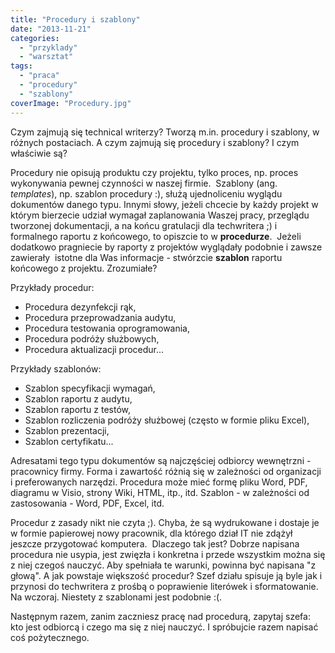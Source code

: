 ```yaml
---
title: "Procedury i szablony"
date: "2013-11-21"
categories:
  - "przyklady"
  - "warsztat"
tags:
  - "praca"
  - "procedury"
  - "szablony"
coverImage: "Procedury.jpg"
---
```


Czym zajmują się technical writerzy? Tworzą m.in. procedury i szablony, w różnych postaciach. A czym zajmują się procedury i szablony? I czym właściwie są?

Procedury nie opisują produktu czy projektu, tylko proces, np. proces wykonywania pewnej czynności w naszej firmie.  Szablony (ang. _templates_), np. szablon procedury :), służą ujednoliceniu wyglądu dokumentów danego typu. Innymi słowy, jeżeli chcecie by każdy projekt w którym bierzecie udział wymagał zaplanowania Waszej pracy, przeglądu tworzonej dokumentacji, a na końcu gratulacji dla techwritera ;) i formalnego raportu z końcowego, to opiszcie to w **procedurze**.  Jeżeli dodatkowo pragniecie by raporty z projektów wyglądały podobnie i zawsze zawierały  istotne dla Was informacje - stwórzcie **szablon** raportu końcowego z projektu. Zrozumiałe?

Przykłady procedur:

- Procedura dezynfekcji rąk,
- Procedura przeprowadzania audytu,
- Procedura testowania oprogramowania,
- Procedura podróży służbowych,
- Procedura aktualizacji procedur...

Przykłady szablonów:

- Szablon specyfikacji wymagań,
- Szablon raportu z audytu,
- Szablon raportu z testów,
- Szablon rozliczenia podróży służbowej (często w formie pliku Excel),
- Szablon prezentacji,
- Szablon certyfikatu...

Adresatami tego typu dokumentów są najczęściej odbiorcy wewnętrzni - pracownicy firmy. Forma i zawartość różnią się w zależności od organizacji i preferowanych narzędzi. Procedura może mieć formę pliku Word, PDF, diagramu w Visio, strony Wiki, HTML, itp., itd. Szablon - w zależności od zastosowania - Word, PDF, Excel, itd.

Procedur z zasady nikt nie czyta ;). Chyba, że są wydrukowane i dostaje je w formie papierowej nowy pracownik, dla którego dział IT nie zdążył jeszcze przygotować komputera.  Dlaczego tak jest? Dobrze napisana procedura nie usypia, jest zwięzła i konkretna i przede wszystkim można się z niej czegoś nauczyć. Aby spełniała te warunki, powinna być napisana "z głową". A jak powstaje większość procedur? Szef działu spisuje ją byle jak i przynosi do techwritera z prośbą o poprawienie literówek i sformatowanie. Na wczoraj. Niestety z szablonami jest podobnie :(.

Następnym razem, zanim zaczniesz pracę nad procedurą, zapytaj szefa: kto jest odbiorcą i czego ma się z niej nauczyć. I spróbujcie razem napisać coś pożytecznego.
